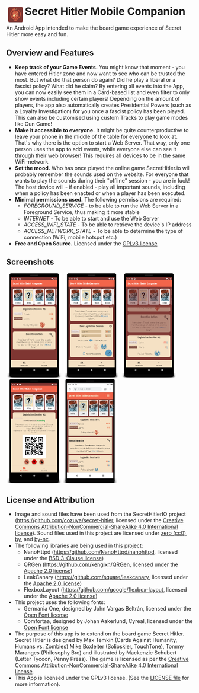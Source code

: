 # Secret Hitler Mobile Companion <img src="/app/src/main/res/mipmap-xxxhdpi/ic_launcher.png" width="10%" align="left">
An Android App intended to make the board game experience of Secret Hitler more easy and fun. 

## Overview and Features
- **Keep track of your Game Events.** You might know that moment - you have entered Hitler zone and now want to see who can be trusted the most. But what did that person do again? Did he play a liberal or a fascist policy? What did he claim? By entering all events into the App, you can now easily see them in a Card-based list and even filter to only show events including certain players! Depending on the amount of players, the app also automatically creates Presidential Powers (such as a Loyalty Investigation) for you once a fascist policy has been played. This can also be customised using custom Tracks to play game modes like Gun Game!
- **Make it accessible to everyone.** It might be quite counterproductive to leave your phone in the middle of the table for everyone to look at. That's why there is the option to start a Web Server. That way, only one person uses the app to add events, while everyone else can see it through their web browser! This requires all devices to be in the same WiFi-network.
- **Set the mood.** Who has once played the online game SecretHitler.io will probably remember the sounds used on the website. For everyone that wants to play the sounds during their "offline" session - you are in luck! The host device will - if enabled - play all important sounds, including when a policy has been enacted or when a player has been executed.
- **Minimal permissions used.** The following permissions are required:
  - *FOREGROUND_SERVICE* - to be able to run the Web Server in a Foreground Service, thus making it more stable
  - *INTERNET* - To be able to start and use the Web Server
  - *ACCESS_WIFI_STATE* - To be able to retrieve the device's IP address
  - *ACCESS_NETWORK_STATE* - To be able to determine the type of connection (WiFi, mobile hotspot etc.)
- **Free and Open Source.** Licensed under the <a href="LICENSE">GPLv3 license</a>

## Screenshots
<img src="/project-images/gamelog.png" width="30%"> <img src="/project-images/addLegSession.png" width="30%"> <img src="/project-images/playerBlurring.png" width="30%"> 
<img src="/project-images/serverStatus.png" width="30%"><img src="/project-images/webserver.png" width="30%">

## License and Attribution

- Image and sound files have been used from the SecretHitlerIO project (https://github.com/cozuya/secret-hitler, licensed under the <a href="https://creativecommons.org/licenses/by-nc-sa/4.0/">Creative Commons Attribution-NonCommercial-ShareAlike 4.0 International license</a>). Sound files used in this project are licensed under <a href="https://creativecommons.org/publicdomain/zero/1.0/">zero (cc0)</a>, <a href="https://creativecommons.org/licenses/by/3.0/">by</a>, and <a href="https://creativecommons.org/licenses/by-nc/3.0/">by-nc</a>. 
- The following libraries are being used in this project:
  - NanoHttpd (https://github.com/NanoHttpd/nanohttpd, licensed under the <a href="https://github.com/NanoHttpd/nanohttpd/blob/master/LICENSE.md">BSD 3-Clause license</a>)
  - QRGen (https://github.com/kenglxn/QRGen, licensed under the <a href="https://choosealicense.com/licenses/apache-2.0/">Apache 2.0 license</a>)
  - LeakCanary (https://github.com/square/leakcanary, licensed under the <a href="https://choosealicense.com/licenses/apache-2.0/">Apache 2.0 license</a>)
  - FlexboxLayout (https://github.com/google/flexbox-layout, licensed under the <a href="https://choosealicense.com/licenses/apache-2.0/">Apache 2.0 license</a>)
- This project uses the following fonts:
  - Germania One, designed by John Vargas Beltrán, licensed under the <a href="https://scripts.sil.org/cms/scripts/page.php?site_id=nrsi&id=OFL">Open Font license</a>
  - Comfortaa, designed by Johan Aakerlund, Cyreal, licensed under the <a href="https://scripts.sil.org/cms/scripts/page.php?site_id=nrsi&id=OFL">Open Font license</a>
- The purpose of this app is to extend on the board game Secret Hitler. Secret Hitler is designed by Max Temkin (Cards Against Humanity, Humans vs. Zombies) Mike Boxleiter (Solipskier, TouchTone), Tommy Maranges (Philosophy Bro) and illustrated by Mackenzie Schubert (Letter Tycoon, Penny Press).
The game is licensed as per the <a href="https://creativecommons.org/licenses/by-nc-sa/4.0/">Creative Commons Attribution-NonCommercial-ShareAlike 4.0 International license</a>.
- This App is licensed under the GPLv3 license. (See the <a href="LICENSE">LICENSE file</a> for more information).
